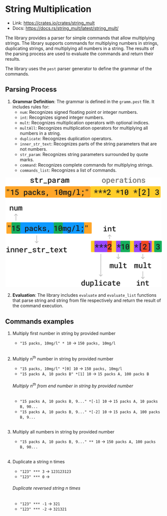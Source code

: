 # String Multiplication

- Link: https://crates.io/crates/string_mult
- Docs: https://docs.rs/string_mult/latest/string_mult/

The library provides a parser for simple commands that allow multiplying strings. The library supports commands for multiplying numbers in strings, duplicating strings, and multiplying all numbers in a string. The results of the parsing process are used to evaluate the commands and return their results. 

The library uses the `pest` parser generator to define the grammar of the commands. 

## Parsing Process

1. **Grammar Definition**: The grammar is defined in the `gramm.pest` file. It includes rules for:
   - `num`: Recognizes signed floating point or integer numbers.
   - `int`: Recognizes signed integer numbers.
   - `mult`: Recognizes multiplication operators with optional indices.
   - `multAll`: Recognizes multiplication operators for multiplying all numbers in a string.
   - `duplicate`: Recognizes duplication operators.
   - `inner_str_text`: Recognizes parts of the string parameters that are not numbers.
   - `str_param`: Recognizes string parameters surrounded by quote marks.
   - `command`: Recognizes complete commands for multiplying strings.
   - `commands_list`: Recognizes a list of commands.

![parsing scheme illustraition](https://raw.githubusercontent.com/ArtemiiKolomiichuk/string_mult/refs/heads/master/scheme.png)

2. **Evaluation**: The library includes `evaluate` and `evaluate_list` functions that parse string and string from file respectively and return the result of the command execution.

## Commands examples

1. Multiply first number in string by provided number
    - `"15 packs, 10mg/l" * 10` -> `150 packs, 10mg/l`
\
&nbsp;

2. Multiply n<sup>th</sup> number in string by provided number
    - `"15 packs, 10mg/l" *[0] 10` -> `150 packs, 10mg/l`
    - `"15 packs A, 10 packs B" *[1] 10` -> `15 packs A, 100 packs B`

    ###### Multiply n<sup>th</sup> from end number in string by provided number
    - `"15 packs A, 10 packs B, 9..." *[-1] 10` -> `15 packs A, 10 packs B, 90...`  
    - `"15 packs A, 10 packs B, 9..." *[-2] 10` -> `15 packs A, 100 packs B, 9...`
\
&nbsp;

3. Multiply all numbers in string by provided number
    - `"15 packs A, 10 packs B, 9..." ** 10` -> `150 packs A, 100 packs B, 90...`
\
&nbsp;

4. Duplicate a string n times
    - `"123" *** 3` -> `123123123`
    - `"123" *** 0` -> ` `
    ###### Duplicate reversed string n times 
    - `"123" *** -1` -> `321`
    - `"123" *** -2` -> `321321`  
